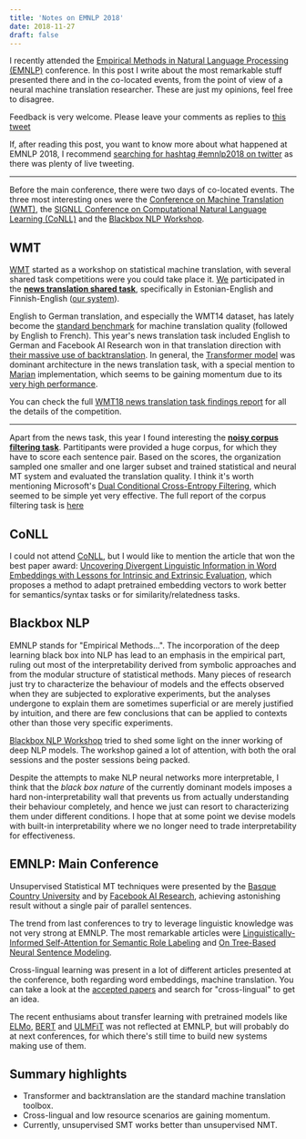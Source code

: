 ```yaml
---
title: 'Notes on EMNLP 2018'
date: 2018-11-27
draft: false 
---
```


I recently attended the
[Empirical Methods in Natural Language Processing (EMNLP)](http://emnlp2018.org/) conference.
In this post I write about the most remarkable stuff presented there and in the co-located
events, from the point of view of a neural machine translation researcher. These are just
my opinions, feel free to disagree.

Feedback is very welcome. Please leave your comments as replies to
[this tweet](https://twitter.com/noecasas/status/1058264614918635520)

If, after reading this post, you want to know more about what happened at EMNLP 2018, I recommend
[searching for hashtag #emnlp2018 on twitter](https://twitter.com/search?q=%23emnlp2018&src=typd)
as there was plenty of live tweeting.

---

Before the main conference, there were two days of co-located events. The three most interesting
ones were the [Conference on Machine Translation (WMT)](http://www.statmt.org/wmt18/),
the [SIGNLL Conference on Computational Natural Language Learning (CoNLL)](http://www.conll.org/2018)
and the [Blackbox NLP Workshop](https://blackboxnlp.github.io/).

## WMT

[WMT](http://www.statmt.org/wmt18/) started as a workshop on statistical machine translation, with
several shared task competitions were you could take place it. [We](http://talp.upc.edu/) participated
in the [**news translation shared task**](http://www.statmt.org/wmt18/translation-task.html),
specifically in Estonian-English and Finnish-English
([our system](http://www.aclweb.org/anthology/W18-6406)).

English to German translation, and especially the WMT14 dataset, has lately become the
[standard benchmark](https://nlpprogress.com/english/machine_translation.html) for machine
translation quality (followed by English to French). This year's news translation task included
English to German and Facebook AI Research won in that translation direction with
[their massive use of backtranslation](https://research.fb.com/publications/understanding-back-translation-at-scale/).
In general, the [Transformer model](https://arxiv.org/abs/1706.03762) was dominant architecture in the news
translation task, with a special mention to [Marian](https://marian-nmt.github.io/) implementation,
which seems to be gaining momentum due to its
[very high performance](https://marian-nmt.github.io/features/#benchmarks).

You can check the full [WMT18 news translation task findings report](http://aclweb.org/anthology/W18-6401.pdf)
for all the details of the competition.

----

Apart from the news task, this year I found interesting the
[**noisy corpus filtering task**](http://www.statmt.org/wmt18/parallel-corpus-filtering.html).
Partitipants were
provided a huge corpus, for which they have to score each sentence pair. Based on the scores, the
organization sampled one smaller and one larger subset and trained statistical and neural MT system
and evaluated the translation quality. I think it's worth mentioning Microsoft's
[Dual Conditional Cross-Entropy Filtering](http://aclweb.org/anthology/W18-6478), which seemed to be
simple yet very effective.
The full report of the corpus filtering task is [here](http://statmt.org/wmt18/pdf/WMT081.pdf)

## CoNLL

I could not attend [CoNLL](http://www.conll.org/2018), but I would like to mention the article
that won the best paper award:
[Uncovering Divergent Linguistic Information in Word Embeddings with Lessons for Intrinsic and Extrinsic Evaluation](http://aclweb.org/anthology/K18-1028),
which proposes a method to adapt pretrained embedding vectors to work better for 
semantics/syntax tasks or for similarity/relatedness tasks.

## Blackbox NLP

EMNLP stands for "Empirical Methods...". The incorporation of the deep learning black box into NLP has
lead to an emphasis in the empirical part, ruling out most of the interpretability derived from
symbolic approaches and from the modular structure of statistical methods.
Many pieces of research just try to characterize the behaviour of models and the
effects observed when they are subjected to
explorative experiments, but the analyses undergone to explain them are sometimes superficial or
are merely justified by intuition, and there are few conclusions that can be applied to contexts
other than those very specific experiments.

[Blackbox NLP Workshop](https://blackboxnlp.github.io/) tried to shed some light on
the inner working of deep NLP models. The workshop gained a lot of attention, with
both the oral sessions and the poster sessions being packed.

Despite the attempts to make NLP neural networks more interpretable, I think that
the _black box nature_ of the currently dominant models imposes a hard non-interpretability wall
that prevents us from actually understanding their behaviour completely, and hence we just can
resort to characterizing them under different conditions.
I hope that at some point we devise models with built-in interpretability where
we no longer need to trade interpretability for effectiveness.

## EMNLP: Main Conference

Unsupervised Statistical MT techniques were presented by the
[Basque Country University](http://aclweb.org/anthology/D18-1399)
and by [Facebook AI Research](http://aclweb.org/anthology/D18-1549), achieving
astonishing result without a single pair of parallel sentences.

The trend from last conferences to try to leverage linguistic knowledge was not
very strong at EMNLP. The most remarkable articles were
[Linguistically-Informed Self-Attention for Semantic Role Labeling](http://aclweb.org/anthology/D18-1548)
and
[On Tree-Based Neural Sentence Modeling](http://aclweb.org/anthology/D18-1492).

Cross-lingual learning was present in a lot of different articles
presented at the conference, both regarding word embeddings, machine
translation. You can take a look at the [accepted papers](https://aclanthology.coli.uni-saarland.de/events/emnlp-2018)
and search for "cross-lingual" to get an idea.

The recent enthusiams about transfer learning with pretrained models like
[ELMo](https://allennlp.org/elmo), 
[BERT](https://arxiv.org/abs/1810.04805) and
[ULMFiT](https://arxiv.org/abs/1801.06146) was not reflected at EMNLP, but will probably do
at next conferences, for which there's still time to build new systems making use of them.

## Summary highlights


- Transformer and backtranslation are the standard machine translation toolbox.
- Cross-lingual and low resource scenarios are gaining momentum.
- Currently, unsupervised SMT works better than unsupervised NMT.

